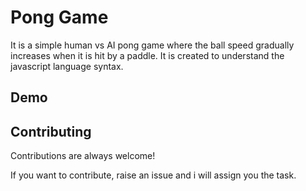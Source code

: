 
# Pong Game

It is a simple human vs AI pong game where the ball speed gradually increases when it is hit by a paddle. It is created to understand the javascript language syntax.


## Demo

## Contributing

Contributions are always welcome!

If you want to contribute, raise an issue and i will assign you the task.


